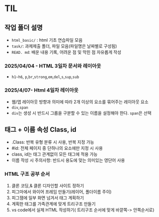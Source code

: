 # TIL
## 작업 폴더 설명
* `html_basic/` : html 기초 연습파일 모음
* `task/`: 과제제출 폴더, 파일 모음(파일명은 날짜별로 구성됨)
* `READ. md`: 배운 내용 기록, 어려운 점 및 막힌 점 자유롭게 작성
### 2025/04/04 - HTML 3일차 문서와 레이아웃
* `h1~h6`, `p`,`br`,`strong`,`em`,`del`,`s`,`sup`,`sub`
### 2025/4/07- Html 4일차 레이아웃
* 웹/앱 레이아웃 방향과 의미에 따라 2개 이상의 요소를 묶어주는 레이아웃 요소
* `div`,`span`
* `div`는 생성 시 반드시 그룹을 구분할 수 있는 이름을 설정해야 한다.
`span`은 선택
## 태그 + 이름 속성 Class, id
* .Class: 반복 유형 분류 시 사용, 반복 지정 가능
* #id: 전체 페이지 중 단하나의 요소에만 지정 시 사용
* class, id는 태그 관계없이 모든 태그에 적용 가능
* 이름 작성 시 주의사항: 반드시 용도에 맞는 의미있는 영단어 사용
### HTML 구조 공부 순서
1. 클론 코딩,& 클론 디자인할 사이트 정하기
2. 피그마에서 와이어 프레임 만들기(레이어, 폴더이름 주이)
3. 피그잼에 일부 화면 넘겨서 태그 계획하기
4. 계획한 태그를 가족관계에 맞게 트리구조 만들기
5. vs code에서 실제 HTML 작성하기( 트리구조 순서에 맞게 바깥쪽-> 안쪽순서로)
